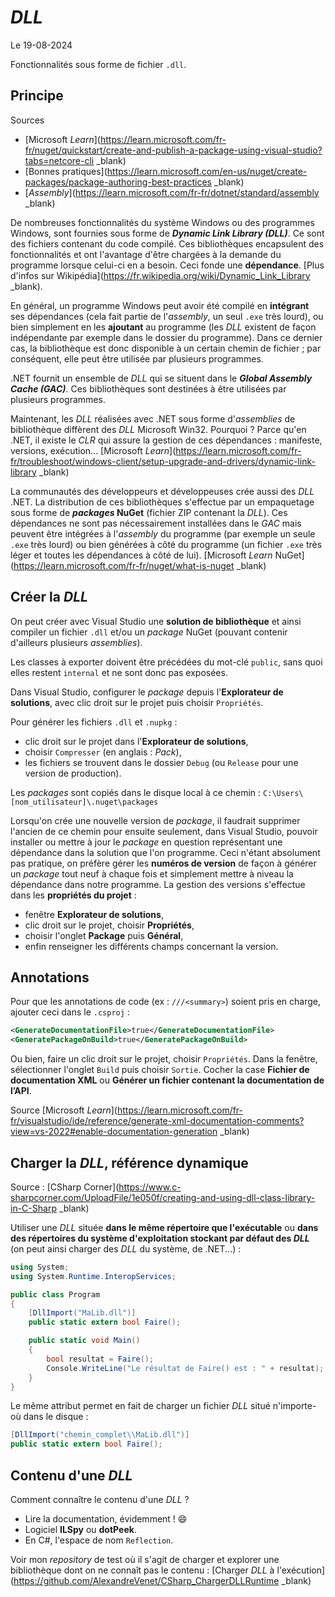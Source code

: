 # *DLL*

Le 19-08-2024

Fonctionnalités sous forme de fichier `.dll`.

## Principe

Sources
- [Microsoft *Learn*](https://learn.microsoft.com/fr-fr/nuget/quickstart/create-and-publish-a-package-using-visual-studio?tabs=netcore-cli _blank)
- [Bonnes pratiques](https://learn.microsoft.com/en-us/nuget/create-packages/package-authoring-best-practices _blank)
- [*Assembly*](https://learn.microsoft.com/fr-fr/dotnet/standard/assembly _blank)

De nombreuses fonctionnalités du système Windows ou des programmes Windows, sont fournies sous forme de ***Dynamic Link Library (DLL)***. Ce sont des fichiers contenant du code compilé. Ces bibliothèques encapsulent des fonctionnalités et ont l'avantage d'être chargées à la demande du programme lorsque celui-ci en a besoin. Ceci fonde une **dépendance**. [Plus d'infos sur Wikipédia](https://fr.wikipedia.org/wiki/Dynamic_Link_Library _blank).

En général, un programme Windows peut avoir été compilé en **intégrant** ses dépendances (cela fait partie de l'*assembly*, un seul `.exe` très lourd), ou bien simplement en les **ajoutant** au programme (les *DLL* existent de façon indépendante par exemple dans le dossier du programme). Dans ce dernier cas, la bibliothèque est donc disponible à un certain chemin de fichier ; par conséquent, elle peut être utilisée par plusieurs programmes. 

.NET fournit un ensemble de *DLL* qui se situent dans le ***Global Assembly Cache (GAC)***. Ces bibliothèques sont destinées à être utilisées par plusieurs programmes. 

Maintenant, les *DLL* réalisées avec .NET sous forme d'*assemblies* de bibliothèque diffèrent des *DLL* Microsoft Win32. Pourquoi ? Parce qu'en .NET, il existe le *CLR* qui assure la gestion de ces dépendances : manifeste, versions, exécution... [Microsoft *Learn*](https://learn.microsoft.com/fr-fr/troubleshoot/windows-client/setup-upgrade-and-drivers/dynamic-link-library _blank)

La communautés des développeurs et développeuses crée aussi des *DLL* .NET. La distribution de ces bibliothèques s'effectue par un empaquetage sous forme de ***packages* NuGet** (fichier ZIP contenant la *DLL*). Ces dépendances ne sont pas nécessairement installées dans le *GAC* mais peuvent être intégrées à l'*assembly* du programme (par exemple un seule `.exe` très lourd) ou bien générées à côté du programme (un fichier `.exe` très léger et toutes les dépendances à côté de lui). [Microsoft *Learn* NuGet](https://learn.microsoft.com/fr-fr/nuget/what-is-nuget _blank)

## Créer la *DLL*

On peut créer avec Visual Studio une **solution de bibliothèque** et ainsi compiler un fichier `.dll` et/ou un *package* NuGet (pouvant contenir d'ailleurs plusieurs *assemblies*).

Les classes à exporter doivent être précédées du mot-clé `public`, sans quoi elles restent `internal` et ne sont donc pas exposées.

Dans Visual Studio, configurer le *package* depuis l'**Explorateur de solutions**, avec clic droit sur le projet puis choisir `Propriétés`.

Pour générer les fichiers `.dll` et `.nupkg` :
- clic droit sur le projet dans l'**Explorateur de solutions**,
- choisir `Compresser` (en anglais : *Pack*),
- les fichiers se trouvent dans le dossier `Debug` (ou `Release` pour une version de production).

Les *packages* sont copiés dans le disque local à ce chemin : `C:\Users\[nom_utilisateur]\.nuget\packages`

Lorsqu'on crée une nouvelle version de *package*, il faudrait supprimer l'ancien de ce chemin pour ensuite seulement, dans Visual Studio, pouvoir installer ou mettre à jour le *package* en question représentant une dépendance dans la solution que l'on programme. Ceci n'étant absolument pas pratique, on préfère gérer les **numéros de version** de façon à générer un *package* tout neuf à chaque fois et simplement mettre à niveau la dépendance dans notre programme. La gestion des versions s'effectue dans les **propriétés du projet** :
- fenêtre **Explorateur de solutions**, 
- clic droit sur le projet, choisir **Propriétés**, 
- choisir l'onglet **Package** puis **Général**,
- enfin renseigner les différents champs concernant la version.

## Annotations

Pour que les annotations de code (ex : `///<summary>`) soient pris en charge, ajouter ceci dans le `.csproj` :

```XML
<GenerateDocumentationFile>true</GenerateDocumentationFile>
<GeneratePackageOnBuild>true</GeneratePackageOnBuild>
```

Ou bien, faire un clic droit sur le projet, choisir `Propriétés`. Dans la fenêtre, sélectionner l'onglet `Build` puis choisir `Sortie`. Cocher la case **Fichier de documentation XML** ou **Générer un fichier contenant la documentation de l’API**.

Source [Microsoft *Learn*](https://learn.microsoft.com/fr-fr/visualstudio/ide/reference/generate-xml-documentation-comments?view=vs-2022#enable-documentation-generation _blank)

## Charger la *DLL*, référence dynamique

Source : [CSharp Corner](https://www.c-sharpcorner.com/UploadFile/1e050f/creating-and-using-dll-class-library-in-C-Sharp _blank)

Utiliser une *DLL* située **dans le même répertoire que l'exécutable** ou **dans des répertoires du système d'exploitation stockant par défaut des *DLL*** (on peut ainsi charger des *DLL* du système, de .NET...) :

```C#
using System;
using System.Runtime.InteropServices;

public class Program
{
	[DllImport("MaLib.dll")]
	public static extern bool Faire();

	public static void Main()
	{
		bool resultat = Faire();
		Console.WriteLine("Le résultat de Faire() est : " + resultat);
	}
}
```

Le même attribut permet en fait de charger un fichier *DLL* situé n'importe-où dans le disque :

```C#
[DllImport("chemin_complet\\MaLib.dll")]
public static extern bool Faire();
```

## Contenu d'une *DLL*

Comment connaître le contenu d'une *DLL* ?
- Lire la documentation, évidemment ! 😄
- Logiciel **ILSpy** ou **dotPeek**.
- En C#, l'espace de nom `Reflection`.

Voir mon *repository* de test où il s'agit de charger et explorer une bibliothèque dont on ne connaît pas le contenu : [Charger *DLL* à l'exécution](https://github.com/AlexandreVenet/CSharp_ChargerDLLRuntime _blank)
